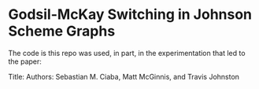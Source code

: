 # Godsil-McKay Switching in Johnson Scheme Graphs

The code is this repo was used, in part, in the experimentation that led to the paper:

Title:
Authors: Sebastian M. Ciaba, Matt McGinnis, and Travis Johnston
